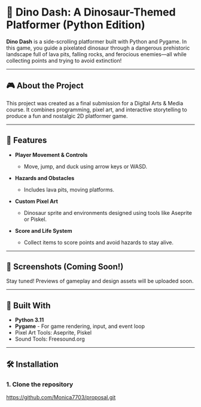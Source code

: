 # 🦖 Dino Dash: A Dinosaur-Themed Platformer (Python Edition)

**Dino Dash** is a side-scrolling platformer built with Python and Pygame. In this game, you guide a pixelated dinosaur through a dangerous prehistoric landscape full of lava pits, falling rocks, and ferocious enemies—all while collecting points and trying to avoid extinction!

---

## 🎮 About the Project

This project was created as a final submission for a Digital Arts & Media course. It combines programming, pixel art, and interactive storytelling to produce a fun and nostalgic 2D platformer game.

---

## 🚀 Features

- **Player Movement & Controls**  
  - Move, jump, and duck using arrow keys or WASD.

- **Hazards and Obstacles**  
  - Includes lava pits, moving platforms.

- **Custom Pixel Art**  
  - Dinosaur sprite and environments designed using tools like Aseprite or Piskel.

- **Score and Life System**  
  - Collect items to score points and avoid hazards to stay alive.

---

## 📸 Screenshots (Coming Soon!)

Stay tuned! Previews of gameplay and design assets will be uploaded soon.

---

## 🧱 Built With

- **Python 3.11**
- **Pygame** - For game rendering, input, and event loop
- Pixel Art Tools: Aseprite, Piskel
- Sound Tools: Freesound.org

---

## 🛠️ Installation

### 1. Clone the repository

https://github.com/Monica7703/proposal.git
